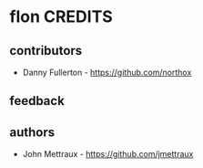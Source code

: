 
# flon CREDITS

## contributors

* Danny Fullerton - https://github.com/northox

## feedback

## authors

* John Mettraux - https://github.com/jmettraux

